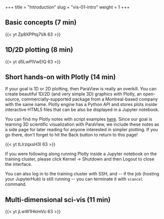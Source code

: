 +++
title = "Introduction"
slug = "vis-01-intro"
weight = 1
+++

## Basic concepts (7 min)

<!-- 01a-intro.mp4 -->
{{< yt Zp8XPPtq7VA 63 >}}

## 1D/2D plotting (8 min)

<!-- 01b-plotting.mp4 -->
{{< yt d5LwPlVwEIQ 63 >}}

## Short hands-on with Plotly (14 min)

If your goal is 1D or 2D plotting, then ParaView is really an overkill. You can create beautiful 1D/2D
(and very simple 3D) graphics with Plotly, an open-source, commercially-supported package from a
Montreal-based company with the same name. Plotly engine has a Python API and stores plots inside
interactive HTML5 files that can be also be displayed in a Jupyter notebook.

You can find my Plotly notes with script examples [here](../../plotly). Since our goal is learning 3D
scientific visualization with ParaView, we include these notes as a side page for later reading for
anyone interested in simpler plotting. If you go there, don't forget to hit the Back button to return to
this page!

<!-- 01c-plotly.mp4 -->
{{< yt tLIrzqxsH3I 63 >}}

If you were following along running Plotly inside a Jupyter notebook on the training cluster, please
click Kernel -> Shutdown and then Logout to close the interface.

You can also log in to the training cluster with SSH, and -- if the job (hosting your JupyterHub) is
still running -- you can terminate it with `scancel` command.

## Multi-dimensional sci-vis (11 min)

<!-- 01d-scivis.mp4 -->
{{< yt jLwW1HklmVo 63 >}}

